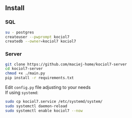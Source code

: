 ## Install

### SQL
```bash
su - postgres
createuser --pwprompt kociol7
createdb --owner=kociol7 kociol7
```

### Server
```bash
git clone https://github.com/maciej-home/kociol7-server
cd kociol7-server
chmod +x ./main.py
pip install -r requirements.txt
```
Edit `config.py` file adjusting to your needs  
If using `systemd`:
```bash
sudo cp kociol7.service /etc/systemd/system/
sudo systemctl daemon-reload
sudo systemctl enable kociol7 --now
```
